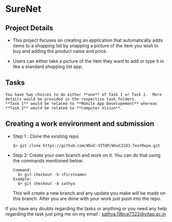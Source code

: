 # SureNet

## Project Details

- This project focuses on creating an application that automatically adds items to a shopping list by snapping a picture of the item you wish to buy and adding the product name and price.

- Users can either take a picture of the item they want to add or type it in like a standard shopping list app.


## Tasks
	You have two choices to do either **one** of Task 1 or Task 2.	More details would be provided in the respective task folders.
	**Task 1** would be related to **Mobile App Developement** whereas **Task 2** would be related to **Computer Vision**.

## Creating a work environment and submission
-	Step 1 : 
	Clone the existing repo
	```shell
    $> git clone https://github.com/WSoC-VITAP/WSoC2101-TestRepo.git
    ```
- 	Step 2:
	Create your own branch and work on it.
	You can do that using the commands mentioned below: 
	```shell
    Command:
      $> git checkout -b <firstname>
    Example:
      $> git checkout -b sathya
	```
	This will create a new branch and any update you make will be made on this branch.
	After you are done with your work just push into the repo.

If you have any doubts regarding the tasks or anything or you need any help regarding the task just ping me on my email : sathya.19bce7322@vitap.ac.in


